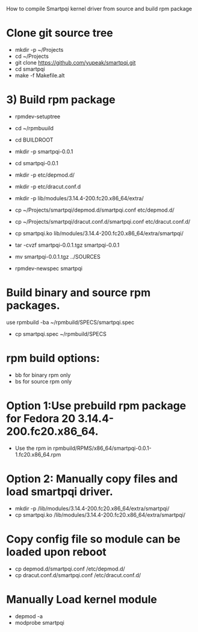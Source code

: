How to compile Smartpqi kernel driver from source and build rpm package

# Clone git source tree 

  -  mkdir -p ~/Projects
  -  cd ~/Projects
  -  git clone https://github.com/yupeak/smartpqi.git
  -  cd smartpqi
  -  make -f Makefile.alt


# 3) Build rpm package

-  rpmdev-setuptree 
-  cd ~/rpmbuuild
-  cd BUILDROOT
-  mkdir -p smartpqi-0.0.1
-  cd smartpqi-0.0.1
-  mkdir -p etc/depmod.d/
-  mkdir -p etc/dracut.conf.d
-  mkdir -p lib/modules/3.14.4-200.fc20.x86_64/extra/

-  cp ~/Projects/smartpqi/depmod.d/smartpqi.conf etc/depmod.d/
-  cp ~/Projects/smartpqi/dracut.conf.d/smartpqi.conf etc/dracut.conf.d/
-  cp smartpqi.ko lib/modules/3.14.4-200.fc20.x86_64/extra/smartpqi/

-  tar -cvzf smartpqi-0.0.1.tgz smartpqi-0.0.1
-  mv smartpqi-0.0.1.tgz ../SOURCES

-  rpmdev-newspec smartpqi

# Build binary and source rpm packages.

use rpmbuild -ba ~/rpmbuild/SPECS/smartpqi.spec
- cp smartpqi.spec ~/rpmbuild/SPECS

# rpm build options: 
-  bb for binary rpm only
-  bs for source rpm only

# Option 1:Use prebuild rpm package for Fedora 20 3.14.4-200.fc20.x86_64.

-  Use the rpm in rpmbuild/RPMS/x86_64/smartpqi-0.0.1-1.fc20.x86_64.rpm

# Option 2: Manually copy files and load smartpqi driver. 

-  mkdir -p /lib/modules/3.14.4-200.fc20.x86_64/extra/smartpqi/
-  cp smartpqi.ko /lib/modules/3.14.4-200.fc20.x86_64/extra/smartpqi/

# Copy config file so module can be loaded upon reboot

-  cp depmod.d/smartpqi.conf /etc/depmod.d/
-  cp dracut.conf.d/smartpqi.conf /etc/dracut.conf.d/

# Manually Load kernel module

-  depmod -a
-  modprobe smartpqi
